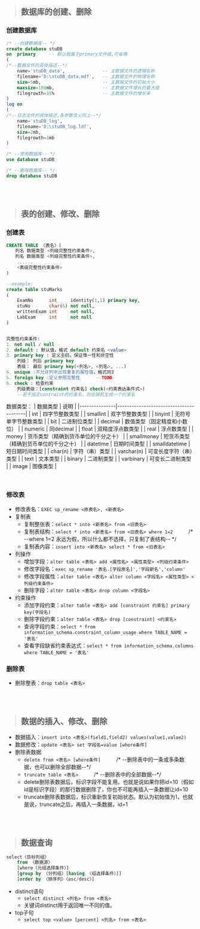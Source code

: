 >## 数据库的创建、删除
### 创建数据库

```sql
/* --创建数据库-- */
create database stuDB 
on  primary     -- 默认就属于primary文件组,可省略
(
/*--数据文件的具体描述--*/
    name='stuDB_data',              -- 主数据文件的逻辑名称
    filename='D:\stuDB_data.mdf',   -- 主数据文件的物理名称
    size=5mb,                       -- 主数据文件的初始大小
    maxsize=100mb,                  -- 主数据文件增长的最大值
    filegrowth=15%                  -- 主数据文件的增长率
)
log on
(
/*--日志文件的具体描述,各参数含义同上--*/
    name='stuDB_log',
    filename='D:\stuDB_log.ldf',
    size=2mb,
    filegrowth=1mb
)

/* --使用数据库-- */ 
use database stuDB

/* --删除数据库-- */ 
drop database stuDB
```

<br/><br/>
>## 表的创建、修改、删除

### 创建表

```sql
CREATE TABLE 〈表名〉(
　　列名 数据类型 <列级完整性约束条件>,
　　列名 数据类型 <列级完整性约束条件>,
    ......
    <表级完整性约束条件>
)

--example:
create table stuMarks
(
    ExamNo      int     identity(1,1) primary key,
    stuNo       char(6) not null,
    writtenExam int     not null,
    LabExam     int     not null
)


完整性约束条件:
1. not null / null
2. default : 默认值，格式 default 约束名 <value>
3. primary key : 定义主码，保证惟一性和非空性
    列级： 列后 primary key
    表级： 最后 primary key(<列名>, <列名>, ...)
4. unique :不允许列中出现重复的属性值，格式同3
5. foreign key :定义参照完整性      --TODO
6. check : 检查约束
    列级表级：[constraint 约束名] check(<约束表达条件式>)
    --若不指定contraint的约束名，则会随机生成一个约束名
```

数据类型：
| 数据类型      | 说明                                   |
|---------------|----------------------------------------|
| int           | 四字节整数类型                         |
| smallint      | 双字节整数类型                         |
| tinyint       | 无符号单字节整数类型                   |
| bit           | 二进制位类型                           |
| decimal       | 数值类型（固定精度和小数位）           |
| numeric       | 同decimal                              |
| float         | 双精度浮点数类型                       |
| real          | 浮点数类型                             |
| money         | 货币类型（精确到货币单位的千分之十）   |
| smallmoney    | 短货币类型（精确到货币单位的千分之十） |
| datetime      | 日期时间类型                           |
| smalldatetime | 短日期时间类型                         |
| char(n)       | 字符（串）类型                         |
| varchar(n)    | 可变长度字符（串）类型                 |
| text          | 文本类型                               |
| binary        | 二进制类型                             |
| varbinary     | 可变长二进制类型                       |
| image         | 图像类型                               |

<br/>

### 修改表

- 修改表名：`EXEC sp_rename <原表名>, <新表名>`
- 复制表
  - 复制整张表：`select * into <新表名> from <旧表名>`
  - 复制表结构：`select * into <新表名> from <旧表名> where 1=2`　　　/* --where 1=2 永远为假，所以什么都不选择，只复制了表结构-- */
  - 复制表内容：`insert into <新表名> select * from <旧表名>`
- 列操作
  - 增加字段：`alter table <表名> add <属性名> <属性类型> <列级约束条件>`
  - 修改字段名：`exec sp_rename '表名.[字段原名]','字段新名','column'`
  - 修改字段属性：`alter table <表名> alter column <字段名> <属性类型> <列级约束条件>`
  - 删除字段：`alter table <表名> drop column <字段名>`
- 约束操作
  - 添加字段约束：`alter table <表名> add [constraint 约束名] primary key(字段名)`
  - 删除字段约束：`alter table <表名> drop [constraint] <约束名>`
  - 查询字段约束：`select * from information_schema.constraint_column_usage where TABLE_NAME = '表名'`
  - 查看字段缺省约束表达式：`select * from information_schema.columns where TABLE_NAME = '表名'`

### 删除表

- 删除整表：`drop table <表名>`

<br/><br/>

>## 数据的插入、修改、删除

- 数据插入：`insert into <表名>(field1,field2) values(value1,value2)`
- 数据修改：`update <表名> set 字段名=value [where条件]`
- 删除表数据
  - `delete from <表名> [where条件]`　　　/* --删除表中的一条或多条数据，也可以删除全部数据--*/
  - `truncate table <表名>`　　　/* --删除表中的全部数据--*/
  - delete删除表数据后，标识字段不能复用。也就是说如果你把id=10（假如id是标识字段）的那行数据删除了，你也不可能再插入一条数据让id=10
  - truncate删除表数据后，标识重新恢复初始状态。默认为初始值为1，也就是说，truncate之后，再插入一条数据，id=1

<br/><br/>

>## 数据查询

```sql
select〈目标列组〉
    from 〈数据源〉
    [where〈元组选择条件〉]
    [group by 〈分列组〉[having 〈组选择条件〉]]
    [order by 〈排序列〉〈asc/desc〉]
```

- distinct语句
  - `select distinct <列名> from <表名>`
  - 关键词distinct用于返回唯一不同的值。
- top子句
  - `select top <value> [percent] <列名> from <表名>`
